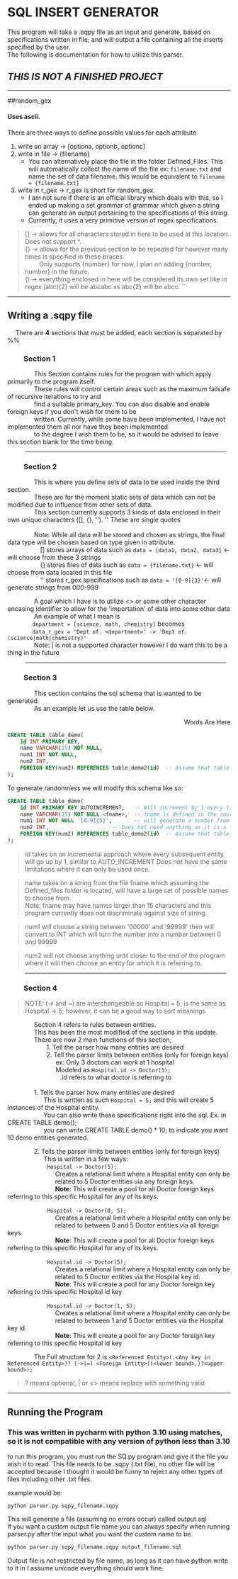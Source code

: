 # SQL INSERT GENERATOR

This program will take a .sqpy file as an input and generate, based on specifications written in file; and will output a file containing all the inserts 
specified by the user.
<br>The following is documentation for how to utilize this parser.

## **_THIS IS NOT A FINISHED PROJECT_**

<hr>

##random_gex
#### Uses ascii.

There are three ways to define possible values for each attribute
  1. write an array -> [optiona, optionb, optionc]
  2. write in file  -> {filename}
     - You can alternatively place the file in the folder Defined_Files. This will automatically collect the name
     of the file ex: ``filename.txt`` and name the set of data filename. this would be equivalent to ``filename = {filename.txt}``
  3. write in r_gex -> r_gex is short for random_gex. 
     - I am not sure if there is an official library which deals with this, so I ended up making a set grammar of 
     grammar which given a string can generate an output pertaining to the specifications of this string. 
     - Currently, it uses a very primitive version of regex 
     specifications.

> [] -> allows for all characters stored in here to be used at this location. Does not support ^. <br>
> {} -> allows for the previous section to be repeated for however many times is specified in these braces. <br>
> &emsp;&emsp; Only supports {number} for now, I plan on adding {number, number} in the future. <br>
> () -> everything enclosed in here will be considered its own set like in regex (abc){2} will be abcabc vs abc{2} will be abcc. `` <br>

<hr>

## Writing a .sqpy file

&emsp; There are **4** sections that must be added, each section is separated by %%

### &emsp;&emsp; Section 1

&emsp;&emsp;&emsp;&emsp; This Section contains rules for the program with which apply primarily to the program itself. <br>
&emsp;&emsp;&emsp;&emsp; These rules will control certain areas such as the maximum failsafe of recursive iterations to try and <br>
&emsp;&emsp;&emsp;&emsp; find a suitable primary_key. You can also disable and enable foreign keys if you don't wish for them to be <br>
&emsp;&emsp;&emsp;&emsp; written. Currently, while some have been implemented, I have not implemented them all nor have they been implemented <br>
&emsp;&emsp;&emsp;&emsp; to the degree I wish them to be, so it would be advised to leave this section blank for the time being.

<hr style="width:90%; margin: auto; margin-left:40px">

### &emsp;&emsp; Section 2

&emsp;&emsp;&emsp;&emsp; This is where you define sets of data to be used inside the third section. <br>
&emsp;&emsp;&emsp;&emsp; These are for the moment static sets of data which can not be modified due to influence from other sets of data. <br>
&emsp;&emsp;&emsp;&emsp; This section currently supports 3 kinds of data enclosed in their own unique characters ([], {}, '').  '' These are single quotes<br>
<br>
&emsp;&emsp;&emsp;&emsp; Note: While all data will be stored and chosen as strings, the final data type will be chosen based on type given in attribute. <br>
&emsp;&emsp;&emsp;&emsp;&emsp; [] stores arrays of data such as ``data = [data1, data2, data3]`` <- will choose from these 3 strings <br>
&emsp;&emsp;&emsp;&emsp;&emsp; {} stores files of data such as ``data = {filename.txt}`` <- will choose from data located in this file <br>
&emsp;&emsp;&emsp;&emsp;&emsp; '' stores r_gex specifications such as ``data = '[0-9]{3}'``<- will generate strings from 000-999 <br>

&emsp;&emsp;&emsp;&emsp; A goal which I have is to utilize <> or some other character encasing identifier to allow for the 'importation' of data into some other data <br>
&emsp;&emsp;&emsp;&emsp; An example of what I mean is<br>
&emsp;&emsp;&emsp;&emsp;``department = [science, math, chemistry]`` becomes <br>
&emsp;&emsp;&emsp;&emsp;``data_r_gex = 'Dept of. <department>' -> 'Dept of. (science|math|chemistry)'``<br>
&emsp;&emsp;&emsp;&emsp; Note: | is not a supported character however I do want this to be a thing in the future <br>

<hr style="width:90%; margin: auto; margin-left:40px">

### &emsp;&emsp; Section 3

&emsp;&emsp;&emsp;&emsp; This section contains the sql schema that is wanted to be generated.<br>
&emsp;&emsp;&emsp;&emsp; As an example let us use the table below.
<p style="text-align:right"> Words Are Here </p>

```sql
CREATE TABLE table_demo(
    id INT PRIMARY KEY,
    name VARCHAR(15) NOT NULL,
    num1 INT NOT NULL,
    num2 INT,
    FOREIGN KEY(num2) REFERENCES table_demo2(id)  -- Assume that table_demo2 exists
);
```

To generate randomness we will modify this schema like so: 
```sql
CREATE TABLE table_demo(
    id INT PRIMARY KEY AUTOINCREMENT,   -- Will increment by 1 every time.
    name VARCHAR(15) NOT NULL <fname>,  -- fname is defined in the source code, as long as it is downloaded it should work.
    num1 INT NOT NULL '[0-9]{5}',       -- will generate a number from 0-99999.
    num2 INT,                    -- Does not need anything as it is a foreign key and will gain its value from table_demo2.
    FOREIGN KEY(num2) REFERENCES table_demo2(id)  -- Assume that table_demo2 exists.
);
```
> id takes on an incremental approach where every subsequent entity will go up by 1, similar to AUTO_INCREMENT Does not have the same limitations where it can only be used once.

> name takes on a string from the file fname which assuming the Defined_files folder is located, will have a large set of possible names to choose from.<br>
> Note: fname may have names larger than 15 characters and this program currently does not discriminate against size of string.

> num1 will choose a string between '00000' and '99999' then will convert to INT which will turn the number into a number between 0 and 99999

> num2 will not choose anything until closer to the end of the program where it will then choose an entity for which it is referring to.






<hr style="width:90%; margin: auto; margin-left:40px">

### &emsp;&emsp; Section 4

> NOTE: (-> and =) are interchangeable so Hospital = 5; is the same as Hospital -> 5; 
> however, it can be a good way to sort meanings
> 
&emsp;&emsp;&emsp;&emsp; Section 4 refers to rules between entities.<br>
&emsp;&emsp;&emsp;&emsp; This has been the most modified of the sections in this update.<br>
&emsp;&emsp;&emsp;&emsp; There are now 2 main functions of this section, <br>
&emsp;&emsp;&emsp;&emsp;&emsp;&emsp; 1. Tell the parser how many entities are desired<br>
&emsp;&emsp;&emsp;&emsp;&emsp;&emsp; 2. Tell the parser limits between entities (only for foreign keys)<br> 
&emsp;&emsp;&emsp;&emsp;&emsp;&emsp;&emsp;&ensp; ex: Only 3 doctors can work at 1 hospital<br>
&emsp;&emsp;&emsp;&emsp;&emsp;&emsp;&emsp;&ensp; Modeled as ``Hospital.id -> Doctor(3);`` <br>
&emsp;&emsp;&emsp;&emsp;&emsp;&emsp;&emsp;&emsp;&ensp;.id refers to what doctor is referring to <br>
<br>
&emsp;&emsp;&emsp;&emsp; 1. Tells the parser how many entities are desired <br>
&emsp;&emsp;&emsp; &emsp; &emsp; This is written as such ``Hospital = 5;`` and this will create 5 instances of the Hospital entity.<br>
&emsp;&emsp;&emsp; &emsp; &emsp; You can also write these specifications right into the sql. Ex. in CREATE TABLE demo(); <br>
&emsp;&emsp;&emsp; &emsp; &emsp; you can write CREATE TABLE demo() * 10;  to indicate you want 10 demo entities generated. <br>

&emsp;&emsp;&emsp;&emsp; 2. Tells the parser limits between entities (only for foreign keys) <br> 
&emsp;&emsp;&emsp; &emsp; &emsp; This is written in a few ways: <br>
&emsp; &emsp; &emsp; &emsp; &emsp; ``Hospital -> Doctor(5);`` <br>
&emsp; &emsp; &emsp; &emsp; &emsp; &emsp; Creates a relational limit where a Hospital entity can only be <br>
&emsp; &emsp; &emsp; &emsp; &emsp; &emsp; related to 5 Doctor entities via any foreign keys. <br>
&emsp; &emsp; &emsp; &emsp; &emsp; &emsp; **Note**: This will create a pool for all Doctor foreign keys referring to this specific Hospital for any of its keys.<br>

&emsp; &emsp; &emsp; &emsp; &emsp; ``Hospital -> Doctor(0, 5);`` <br>
&emsp; &emsp; &emsp; &emsp; &emsp; &emsp; Creates a relational limit where a Hospital entity can only be <br>
&emsp; &emsp; &emsp; &emsp; &emsp; &emsp; related to between 0 and 5 Doctor entities via all foreign keys. <br>
&emsp; &emsp; &emsp; &emsp; &emsp; &emsp; **Note**: This will create a pool for all Doctor foreign keys referring to this specific Hospital for any of its keys.<br>

&emsp; &emsp; &emsp; &emsp; &emsp; ``Hospital.id -> Doctor(5);`` <br>
&emsp; &emsp; &emsp; &emsp; &emsp; &emsp; Creates a relational limit where a Hospital entity can only be <br>
&emsp; &emsp; &emsp; &emsp; &emsp; &emsp; related to 5 Doctor entities via the Hospital key id. <br>
&emsp; &emsp; &emsp; &emsp; &emsp; &emsp; **Note**: This will create a pool for any Doctor foreign key referring to this specific Hospital id key <br>

&emsp; &emsp; &emsp; &emsp; &emsp; ``Hospital.id -> Doctor(1, 5);`` <br>
&emsp; &emsp; &emsp; &emsp; &emsp; &emsp; Creates a relational limit where a Hospital entity can only be <br>
&emsp; &emsp; &emsp; &emsp; &emsp; &emsp; related to between 1 and 5 Doctor entities via the Hospital key id. <br>
&emsp; &emsp; &emsp; &emsp; &emsp; &emsp; **Note**: This will create a pool for any Doctor foreign key referring to this specific Hospital id key <br>

&emsp;&emsp;&emsp;&emsp; The Full structure for 2 is ``<Referenced Entity>(.<Any key in Referenced Entity>)? (->|=) <Foreign Entity>((<lower bound>,)?<upper bound>);``
> ? means optional, | or \<> means replace with something valid

<hr>

## Running the Program
### This was written in pycharm with python 3.10 using matches, so it is not compatible with any version of python less than 3.10

to run this program, you must run the SQ.py program and give it the file you wish it to read. This file needs to be .sqpy (.txt file), no other file will be accepted
because I thought it would be funny to reject any other types of files including other .txt files.

example would be:
```
python parser.py sqpy_filename.sqpy
```

This will generate a file (assuming no errors occur) called output.sql
<br>
If you want a custom output file name you can always specify when running parser.py after the input what you want the
custom name to be.
```txt
python parser.py sqpy_filename.sqpy output_filename.sql
```
Output file is not restricted by file name, as long as it can have python write to it in I assume unicode everything should work fine.

